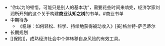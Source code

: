 - “你以为的顿悟，可能只是别人的基本功”，需要花些时间来啃完，经济学家刘润所开列的这个关于构建**商业认知之树**的书单。#商业书单
- 中期待办
	- 《稳赚：如何轻松、科学、持续地获得被动收入》[美]格兰特-萨巴蒂尔
- 长期规划
- [[保险]]，成熟经济社会中个体转移自身风险的有效工具。